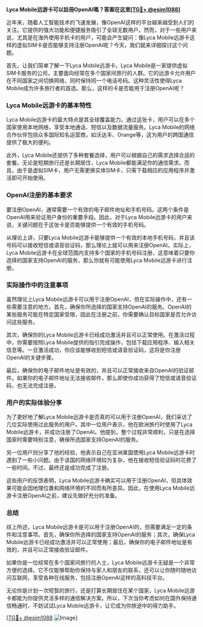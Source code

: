**Lyca Mobile远游卡可以註冊OpenAI嗎？答案在这里[[TG💪+ @esim1088](https://t.me/s/esim1088)]**

近年来，随着人工智能技术的飞速发展，像OpenAI这样的平台越来越受到人们的关注。它提供的强大功能和便捷服务吸引了全球无数用户。然而，对于一些用户来说，尤其是在海外使用手机卡的用户，可能会产生疑问：像Lyca Mobile远游卡这样的虚拟SIM卡是否能够支持注册OpenAI呢？今天，我们就来详细探讨这个问题。

首先，让我们简单了解一下Lyca Mobile远游卡。Lyca Mobile是一家提供虚拟SIM卡服务的公司，主要面向经常在多个国家间旅行的人群。它的远游卡允许用户在不同国家之间切换网络，同时保持同一个电话号码。这种灵活性使得Lyca Mobile成为许多旅行者的首选。那么，这样的卡是否能用于注册OpenAI呢？

### Lyca Mobile远游卡的基本特性

Lyca Mobile远游卡的最大特点是其全球覆盖能力。通过这张卡，用户可以在多个国家使用本地网络，享受本地通话、短信以及数据流量服务。Lyca Mobile的网络合作伙伴包括众多国际知名运营商，如沃达丰、Orange等，这为用户的跨国通信提供了极大的便利。

此外，Lyca Mobile还提供了多种套餐选择，用户可以根据自己的需求选择合适的套餐。无论是短期旅行还是长期居住，Lyca Mobile都能满足你的通信需求。而且，由于是虚拟SIM卡，用户无需更换实体SIM卡，只需下载相应的应用程序并激活即可开始使用。

### OpenAI注册的基本要求

要注册OpenAI，通常需要一个有效的电子邮件地址和手机号码。这两个条件是OpenAI用来验证用户身份的重要手段。因此，对于Lyca Mobile远游卡的用户来说，关键问题在于这张卡是否能够提供一个有效的手机号码。

从理论上讲，只要Lyca Mobile远游卡能够提供一个有效的本地手机号码，并且该号码可以接收短信或语音验证码，那么理论上就可以用来注册OpenAI。实际上，Lyca Mobile远游卡在全球范围内支持多个国家的手机号码注册，这意味着只要你选择的国家支持OpenAI的服务，那么你就有可能使用Lyca Mobile远游卡进行注册。

### 实际操作中的注意事项

虽然理论上Lyca Mobile远游卡可以用于注册OpenAI，但在实际操作中，还有一些需要注意的地方。首先，确保你所选择的国家支持OpenAI的服务。OpenAI的某些服务可能在特定国家受限，因此在注册之前，你需要确认目标国家是否允许访问这些服务。

其次，确保你的Lyca Mobile远游卡已经成功激活并且可以正常使用。在激活过程中，你需要按照Lyca Mobile提供的指引完成操作，包括下载应用程序、输入相关信息等。一旦激活成功，你应该能够收到短信或语音验证码，这将是你注册OpenAI的关键步骤。

最后，确保你的电子邮件地址是有效的，并且可以正常接收来自OpenAI的验证邮件。如果你的电子邮件地址无法接收邮件，那么即使你成功获得了短信或语音验证码，也无法完成注册。

### 用户的实际体验分享

为了更好地了解Lyca Mobile远游卡是否真的可以用于注册OpenAI，我们采访了几位实际使用过此服务的用户。其中一位用户表示，他在欧洲旅行时使用了Lyca Mobile远游卡，并成功注册了OpenAI。他提到，整个过程非常顺利，只是在选择国家时需要特别注意，确保所选国家支持OpenAI的服务。

另一位用户则分享了他的经验，他表示自己在亚洲某国使用Lyca Mobile远游卡时遇到了一些小问题。由于该国的网络环境较为复杂，他在接收短信验证码时花费了一些时间。不过，最终还是成功完成了注册。

这些用户的反馈表明，Lyca Mobile远游卡确实可以用于注册OpenAI，但具体效果可能会因地理位置和网络环境的不同而有所差异。因此，在使用Lyca Mobile远游卡注册OpenAI之前，建议先做好充分的准备。

### 总结

综上所述，Lyca Mobile远游卡是可以用于注册OpenAI的，但需要满足一定的条件和注意事项。首先，确保你所选择的国家支持OpenAI的服务；其次，确保Lyca Mobile远游卡已经成功激活并可以正常使用；最后，确保你的电子邮件地址是有效的，并且可以正常接收验证邮件。

如果你是一位经常在多个国家间旅行的人士，Lyca Mobile远游卡无疑是一个非常方便的选择。它不仅能够帮助你保持与家人和朋友的联系，还可以让你随时随地访问互联网，享受各种在线服务，包括注册OpenAI这样的高科技平台。

无论你是计划一次短暂的旅行，还是打算长期居住在某个国家，Lyca Mobile远游卡都能为你提供灵活多样的通信解决方案。所以，下次当你考虑如何在国外保持通信畅通时，不妨试试Lyca Mobile远游卡，让它成为你旅途中的得力助手。

[[TG💪+ @esim1088](https://t.me/s/esim1088) ![Image](https://i.postimg.cc/4NQfJmqS/Snipaste-2025-05-13-00-14-12.png)]